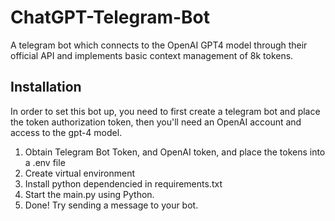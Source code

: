 # ChatGPT-Telegram-Bot
A telegram bot which connects to the OpenAI GPT4 model through their official API and implements basic context management of 8k tokens.

## Installation
In order to set this bot up, you need to first create a telegram bot and place the token authorization token, then you'll need an OpenAI account and access to the gpt-4 model.

1. Obtain Telegram Bot Token, and OpenAI token, and place the tokens into a .env file
2. Create virtual environment
3. Install python dependencied in requirements.txt
4. Start the main.py using Python.
5. Done! Try sending a message to your bot.
